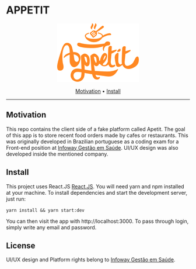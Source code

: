 # APPETIT

<p align="center">
    <img src="src/public/icons/logo.svg"  title="Logo">
</p>


<p align="center">
    <a href="#motivation">Motivation</a> &bull;
    <a href="#install">Install</a>
</p>

-------


## Motivation

This repo contains the client side of a fake platform called Apetit. The goal of this app is to store recent food orders made by cafes or restaurants. This was originally developed in Brazilian portuguese as a coding exam for a Front-end position at [Infoway Gestão em Saúde](https://infoway-br.com). UI/UX design was also developed inside the mentioned company.


## Install

This project uses React.JS [React.JS](https://pt-br.reactjs.org/). You will need yarn and npm installed at your machine. To install dependencies and start the development server, just run:

```
yarn install && yarn start:dev
```

You can then visit the app with http://localhost:3000. To pass through login, simply write any email and password.

## License

UI/UX design and Platform rights belong to [Infoway Gestão em Saúde](https://infoway-br.com).
